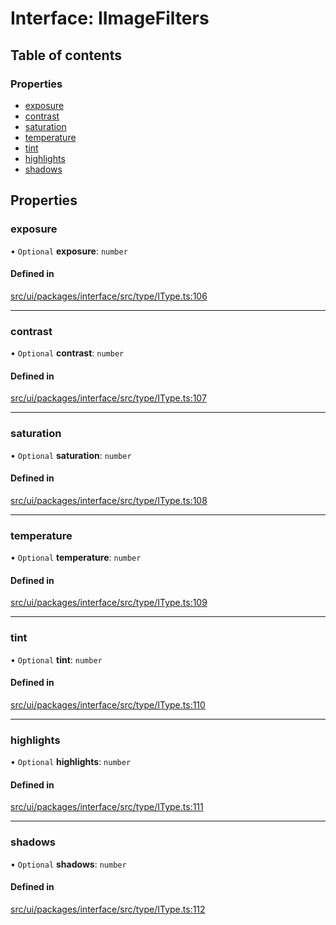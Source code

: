 # Interface: IImageFilters

## Table of contents

### Properties

- [exposure](IImageFilters.md#exposure)
- [contrast](IImageFilters.md#contrast)
- [saturation](IImageFilters.md#saturation)
- [temperature](IImageFilters.md#temperature)
- [tint](IImageFilters.md#tint)
- [highlights](IImageFilters.md#highlights)
- [shadows](IImageFilters.md#shadows)

## Properties

### exposure

• `Optional` **exposure**: `number`

#### Defined in

[src/ui/packages/interface/src/type/IType.ts:106](https://github.com/leaferjs/leafer-ui/blob/60106e52e15189ef407f949c7d78e5668e97d1c6/packages/interface/src/type/IType.ts#L106)

___

### contrast

• `Optional` **contrast**: `number`

#### Defined in

[src/ui/packages/interface/src/type/IType.ts:107](https://github.com/leaferjs/leafer-ui/blob/60106e52e15189ef407f949c7d78e5668e97d1c6/packages/interface/src/type/IType.ts#L107)

___

### saturation

• `Optional` **saturation**: `number`

#### Defined in

[src/ui/packages/interface/src/type/IType.ts:108](https://github.com/leaferjs/leafer-ui/blob/60106e52e15189ef407f949c7d78e5668e97d1c6/packages/interface/src/type/IType.ts#L108)

___

### temperature

• `Optional` **temperature**: `number`

#### Defined in

[src/ui/packages/interface/src/type/IType.ts:109](https://github.com/leaferjs/leafer-ui/blob/60106e52e15189ef407f949c7d78e5668e97d1c6/packages/interface/src/type/IType.ts#L109)

___

### tint

• `Optional` **tint**: `number`

#### Defined in

[src/ui/packages/interface/src/type/IType.ts:110](https://github.com/leaferjs/leafer-ui/blob/60106e52e15189ef407f949c7d78e5668e97d1c6/packages/interface/src/type/IType.ts#L110)

___

### highlights

• `Optional` **highlights**: `number`

#### Defined in

[src/ui/packages/interface/src/type/IType.ts:111](https://github.com/leaferjs/leafer-ui/blob/60106e52e15189ef407f949c7d78e5668e97d1c6/packages/interface/src/type/IType.ts#L111)

___

### shadows

• `Optional` **shadows**: `number`

#### Defined in

[src/ui/packages/interface/src/type/IType.ts:112](https://github.com/leaferjs/leafer-ui/blob/60106e52e15189ef407f949c7d78e5668e97d1c6/packages/interface/src/type/IType.ts#L112)
